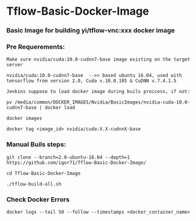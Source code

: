 # Tflow-Basic-Docker-Image
### Basic Image for building yi/tflow-vnc:xxx docker image

### Pre Requerements:
```
Make sure nvidia/cuda:10.0-cudnn7-base image existing on the target server

nvidia/cuda:10.0-cudnn7-base  -->> based ubuntu 16.04, used with tensorflow from version 2.0, Cuda v.10.0.105 & CuDNN v.7.4.1.5

Jenkins suppose to load docker image during buils proccess, if not:

pv /media/common/DOCKER_IMAGES/Nvidia/BasicImages/nvidia-cuda-10.0-cudnn7-base | docker load

docker images

docker tag <image_id> nvidia/cuda:X.X-cudnnX-base
```

### Manual Buils steps:
```
git clone --branch=2.0-ubuntu-16.04 --depth=1 https://github.com/igor71/Tflow-Basic-Docker-Image/

cd Tflow-Basic-Docker-Image

./tflow-build-all.sh
```
### Check Docker Errors
```
docker logs --tail 50 --follow --timestamps <docker_container_name>
```
